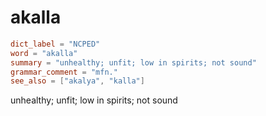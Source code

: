 # akalla

``` toml
dict_label = "NCPED"
word = "akalla"
summary = "unhealthy; unfit; low in spirits; not sound"
grammar_comment = "mfn."
see_also = ["akalya", "kalla"]
```

unhealthy; unfit; low in spirits; not sound

